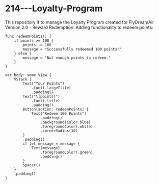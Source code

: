 # 214---Loyalty-Program
This repository if to manage the Loyalty Program created for FlyDreamAir
Version 2.0 - Reward Redemption: Adding functionality to redeem points:
    
    func redeemPoints() {
        if points >= 100 {
            points -= 100
            message = "Successfully redeemed 100 points!"
        } else {
            message = "Not enough points to redeem."
        }
    }
    
    var body: some View {
        VStack {
            Text("Your Points")
                .font(.largeTitle)
                .padding()
            Text("\(points)")
                .font(.title)
                .padding()
            Button(action: redeemPoints) {
                Text("Redeem 100 Points")
                    .padding()
                    .background(Color.blue)
                    .foregroundColor(.white)
                    .cornerRadius(10)
            }
            .padding()
            if let message = message {
                Text(message)
                    .foregroundColor(.green)
                    .padding()
            }
            Spacer()
        }
        .padding()
    }

